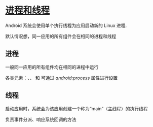 # [进程和线程](https://developer.android.com/guide/components/processes-and-threads?hl=zh-cn)


Android 系统会使用单个执行线程为应用启动新的 Linux 进程.

默认情况想，同一应用的所有组件会在相同的进程和线程

## 进程

一般同一应用的所有组件均在相同的进程中运行

各类元素：<activity>、<service>、<receiver> 和 <provider> 可通过  *android:process* 属性进行设置


## 线程

启动应用时，系统会为该应用创建一个称为“main”（主线程）的执行线程

负责事件分派、响应系统回调的方法
